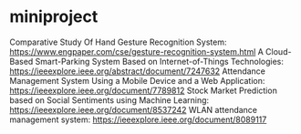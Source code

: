 # miniproject
Comparative Study Of Hand Gesture Recognition System: https://www.engpaper.com/cse/gesture-recognition-system.html
A Cloud-Based Smart-Parking System Based on Internet-of-Things Technologies: https://ieeexplore.ieee.org/abstract/document/7247632
Attendance Management System Using a Mobile Device and a Web Application: https://ieeexplore.ieee.org/document/7789812
Stock Market Prediction based on Social Sentiments using Machine Learning: https://ieeexplore.ieee.org/document/8537242
WLAN attendance management system: https://ieeexplore.ieee.org/document/8089117
